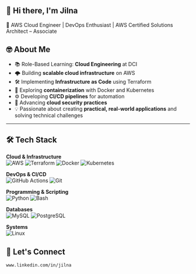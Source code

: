 
👋 Hi there, I'm Jilna
----------------------------------------------------------------------------------------

🚀 AWS Cloud Engineer | DevOps Enthusiast | AWS Certified Solutions Architect –           Associate 

🤓 About Me
----------------------------------------------------------------------------------------
- 📚 Role-Based Learning: **Cloud Engineering** at DCI  
- 🌩 Building **scalable cloud infrastructure** on AWS  
- 🛠 Implementing **Infrastructure as Code** using Terraform  
- 🐳 Exploring **containerization** with Docker and Kubernetes  
- ⚙ Developing **CI/CD pipelines** for automation  
- 🔐 Advancing **cloud security practices**  
- 💡 Passionate about creating **practical, real-world applications** and solving            technical challenges

----------------------------------------------------------------------------------------

🛠 Tech Stack
----------------------------------------------------------------------------------------
**Cloud & Infrastructure**  
![AWS](https://img.shields.io/badge/AWS-232F3E?style=for-the-badge&logo=amazonaws&logoColor=white)
![Terraform](https://img.shields.io/badge/Terraform-623CE4?style=for-the-badge&logo=terraform&logoColor=white)
![Docker](https://img.shields.io/badge/Docker-2496ED?style=for-the-badge&logo=docker&logoColor=white)
![Kubernetes](https://img.shields.io/badge/Kubernetes-326CE5?style=for-the-badge&logo=kubernetes&logoColor=white)

**DevOps & CI/CD**  
![GitHub Actions](https://img.shields.io/badge/GitHub_Actions-2088FF?style=for-the-badge&logo=githubactions&logoColor=white)
![Git](https://img.shields.io/badge/Git-F05032?style=for-the-badge&logo=git&logoColor=white)

**Programming & Scripting**  
![Python](https://img.shields.io/badge/Python-3776AB?style=for-the-badge&logo=python&logoColor=white)
![Bash](https://img.shields.io/badge/Bash-4EAA25?style=for-the-badge&logo=gnubash&logoColor=white)

**Databases**  
![MySQL](https://img.shields.io/badge/MySQL-4479A1?style=for-the-badge&logo=mysql&logoColor=white)
![PostgreSQL](https://img.shields.io/badge/PostgreSQL-336791?style=for-the-badge&logo=postgresql&logoColor=white)

**Systems**  
![Linux](https://img.shields.io/badge/Linux-FCC624?style=for-the-badge&logo=linux&logoColor=black)

🤝 Let's Connect
----------------------------------------------------------------------------------------
    www.linkedin.com/in/jilna
